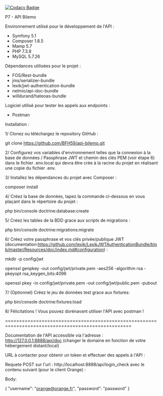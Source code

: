 [![Codacy Badge](https://api.codacy.com/project/badge/Grade/0cac080a392f4fd0b8a05d4f75f123cd)](https://app.codacy.com/gh/BFH59/api-bilemo?utm_source=github.com&utm_medium=referral&utm_content=BFH59/api-bilemo&utm_campaign=Badge_Grade)

P7 - API Bilemo

Environnement utilisé pour le développement de l'API :

- Symfony 5.1
- Composer 1.8.5
- Mamp 5.7
- PHP 7.3.8
- MySQL 5.7.26

Dépendances utilisées pour le projet :

- FOS/Rest-bundle
- jms/serializer-bundle
- lexik/jwt-authentication-bundle
- nelmio/api-doc-bundle
- willdurand/hateoas-bundle

Logiciel utilisé pour tester les appels aux endpoints : 

- Postman

Installation :

1/ Clonez ou téléchargez le repository GitHub :

git clone https://github.com/BFH59/api-bilemo.git

2/ Configurez vos variables d'environnement telles que la connexion à la base de données / Passphrase JWT et chemin des clés PEM (voir étape 6) dans le fichier .env.local qui devra être crée à la racine du projet en réalisant une copie du fichier .env.

3/ Installez les dépendances du projet avec Composer :

composer install

4/ Créez la base de données, tapez la commande ci-dessous en vous plaçant dans le répertoire du projet :

php bin/console doctrine:database:create

5/ Créez les tables de la BDD grace aux scripts de migrations :

 php bin/console doctrine:migrations:migrate
 
6/ Créez votre passphrase et vos clés privée/publique JWT (documentation:https://github.com/lexik/LexikJWTAuthenticationBundle/blob/master/Resources/doc/index.md#configuration) :

mkdir -p config/jwt

openssl genpkey -out config/jwt/private.pem -aes256 -algorithm rsa -pkeyopt rsa_keygen_bits:4096

openssl pkey -in config/jwt/private.pem -out config/jwt/public.pem -pubout
 
 
7/ (Optionnel) Créez le jeu de données test grace aux fixtures:

php bin/console doctrine:fixtures:load

8/ Félicitations ! Vous pouvez dorénavant utiliser l'API avec postman !

===================================================================================================

Documentation de l'API accessible via l'adresse : http://127.0.0.1:8888/api/doc (changer le domaine en fonction de votre hébergement distant/local)

URL à contacter pour obtenir un token et effectuer des appels à l'API :

Requete POST sur l'url : http://localhost:8888/api/login_check avec le contenu suivant (pour le client Orange) :

Body:

{
	"username": "orange@orange.fr",
	"password": "password"
}


